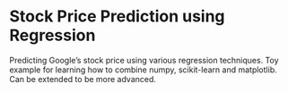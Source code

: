 # Stock Price Prediction using Regression
Predicting Google’s stock price using various regression techniques. Toy example for learning how to combine numpy, scikit-learn and matplotlib. Can be extended to be more advanced.
